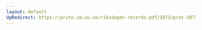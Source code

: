 ```yaml
---
layout: default
UpRedirect: https://pruto.im.uu.se/riksdagen-records-pdf/1873/prot-1873--ak--419/prot-1873--ak--419_035.pdf
---
```

